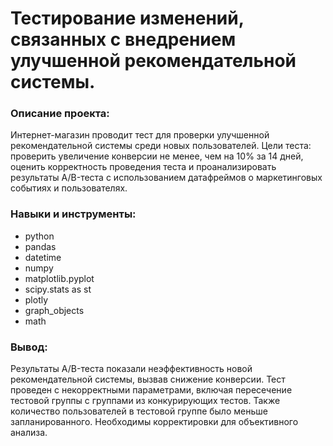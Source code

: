 # Тестирование изменений, связанных с внедрением улучшенной рекомендательной системы.
### Описание проекта: 
Интернет-магазин проводит тест для проверки улучшенной рекомендательной системы среди новых пользователей. Цели теста: проверить увеличение конверсии не менее, чем на 10% за 14 дней, оценить корректность проведения теста и проанализировать результаты A/B-теста с использованием датафреймов о маркетинговых событиях и пользователях.
### Навыки и инструменты:
* python
* pandas
* datetime
* numpy
* matplotlib.pyplot
* scipy.stats as st
* plotly
* graph_objects
* math

### Вывод:
Результаты A/B-теста показали неэффективность новой рекомендательной системы, вызвав снижение конверсии. Тест проведен с некорректными параметрами, включая пересечение тестовой группы с группами из конкурирующих тестов. Также количество пользователей в тестовой группе было меньше запланированного. Необходимы корректировки для объективного анализа.
